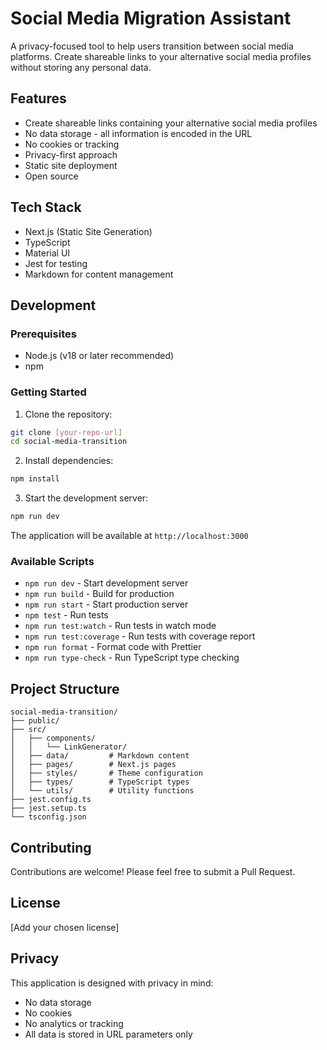 # Social Media Migration Assistant

A privacy-focused tool to help users transition between social media platforms. Create shareable links to your alternative social media profiles without storing any personal data.

## Features

- Create shareable links containing your alternative social media profiles
- No data storage - all information is encoded in the URL
- No cookies or tracking
- Privacy-first approach
- Static site deployment
- Open source

## Tech Stack

- Next.js (Static Site Generation)
- TypeScript
- Material UI
- Jest for testing
- Markdown for content management

## Development

### Prerequisites

- Node.js (v18 or later recommended)
- npm

### Getting Started

1. Clone the repository:

```bash
git clone [your-repo-url]
cd social-media-transition
```

2. Install dependencies:

```bash
npm install
```

3. Start the development server:

```bash
npm run dev
```

The application will be available at `http://localhost:3000`

### Available Scripts

- `npm run dev` - Start development server
- `npm run build` - Build for production
- `npm run start` - Start production server
- `npm test` - Run tests
- `npm run test:watch` - Run tests in watch mode
- `npm run test:coverage` - Run tests with coverage report
- `npm run format` - Format code with Prettier
- `npm run type-check` - Run TypeScript type checking

## Project Structure

```
social-media-transition/
├── public/
├── src/
│   ├── components/
│   │   └── LinkGenerator/
│   ├── data/         # Markdown content
│   ├── pages/        # Next.js pages
│   ├── styles/       # Theme configuration
│   ├── types/        # TypeScript types
│   └── utils/        # Utility functions
├── jest.config.ts
├── jest.setup.ts
└── tsconfig.json
```

## Contributing

Contributions are welcome! Please feel free to submit a Pull Request.

## License

[Add your chosen license]

## Privacy

This application is designed with privacy in mind:

- No data storage
- No cookies
- No analytics or tracking
- All data is stored in URL parameters only
